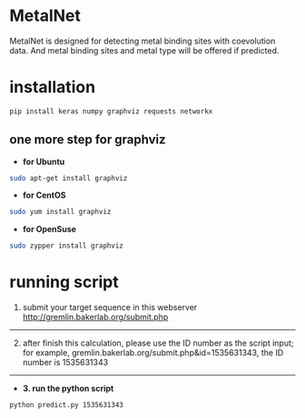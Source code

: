 # MetalNet 

MetalNet is designed for detecting metal binding sites with coevolution data. And metal binding sites and metal type will be offered if predicted.

# installation
```bash
pip install keras numpy graphviz requests networkx
```
## one more step for graphviz 
- **for Ubuntu**
```bash
sudo apt-get install graphviz
```
- **for CentOS**
```bash
sudo yum install graphviz
```
- **for OpenSuse**
```bash
sudo zypper install graphviz
```
# running script
1. submit your target sequence in this webserver
http://gremlin.bakerlab.org/submit.php 
------------------
2. after finish this calculation, please use the ID number as the script input;
for example, gremlin.bakerlab.org/submit.php&id=1535631343, the ID number is 1535631343
------------------
- **3. run the python script**
```bash
python predict.py 1535631343
```
